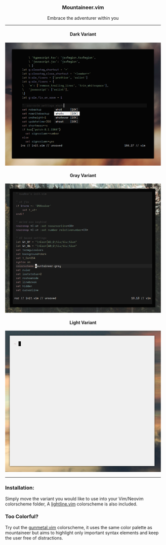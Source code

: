 <h3 align="center">Mountaineer.vim</h2>
<p align="center">Embrace the adventurer within you</p>
<hr />

<h4 align="center">Dark Variant</h4>

<p align="center"

![img](scrots/2020-08-28_11-24-06.png)

</p>

<h4 align="center">Gray Variant</h4>

<p align="center"

![img](scrots/2020-08-28_11-29-54.png)

</p>

<h4 align="center">Light Variant</h4>

<p align="center"

![img](scrots/light.png)

</p>

</p>

***

### Installation:
Simply move the variant you would like to use into your Vim/Neovim colorscheme folder, A [lightline.vim](https://github.com/itchyny/lightline.vim) colorscheme is also included.

### Too Colorful?
Try out the [gunmetal.vim](https://github.com/co1ncidence/gunmetal) colorscheme, it uses the same color palette as mountaineer but aims to highlight only important syntax elements and keep the user free of distractions.
